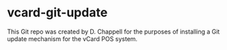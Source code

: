 # vcard-git-update
This Git repo was created by D. Chappell for the purposes of installing a Git update mechanism for the vCard POS system.
